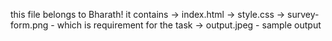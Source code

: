 
this file belongs to Bharath!
it contains
    -> index.html
    -> style.css
    -> survey-form.png - which is requirement for the task
    -> output.jpeg - sample output
